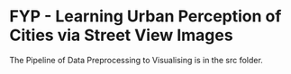 # FYP - Learning Urban Perception of Cities via Street View Images
The Pipeline of Data Preprocessing to Visualising is in the src folder.
